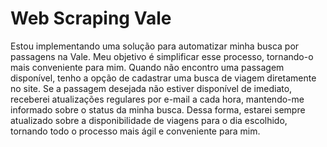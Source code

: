 # Web Scraping Vale

Estou implementando uma solução para automatizar minha busca por passagens na Vale. Meu objetivo é simplificar esse processo, tornando-o mais conveniente para mim. Quando não encontro uma passagem disponível, tenho a opção de cadastrar uma busca de viagem diretamente no site. Se a passagem desejada não estiver disponível de imediato, receberei atualizações regulares por e-mail a cada hora, mantendo-me informado sobre o status da minha busca. Dessa forma, estarei sempre atualizado sobre a disponibilidade de viagens para o dia escolhido, tornando todo o processo mais ágil e conveniente para mim.
